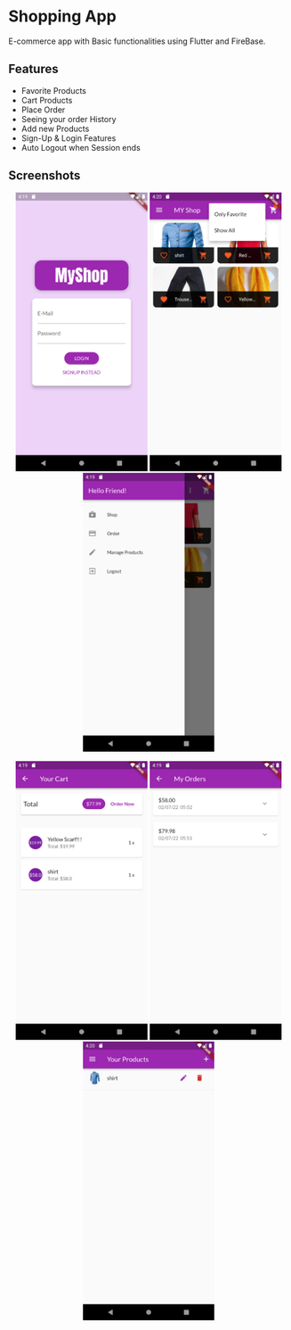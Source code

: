
# Shopping App

E-commerce app with Basic functionalities using Flutter and FireBase.

## Features

- Favorite Products
- Cart Products
- Place Order
- Seeing your order History
- Add new Products
- Sign-Up & Login Features
- Auto Logout when Session ends


## Screenshots

<p align="center"><img src="github-Images/login.png" height="500em">  <img src="github-Images/productPage.png" height="500em" />  <img src="github-Images/appBar.png" height="500em" /></p>

<p align="center"><img src="github-Images/cart.png" height="500em" /> <img src="github-Images/myOrders.png" height="500em" /> <img src="github-Images/yourProducts.png" height="500em" /></p>

